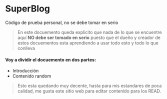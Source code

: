 # SuperBlog
Código de prueba personal, no se debe tomar en serio 
>En este docuemento queda explicito que nada de lo que se encuentre aquí  **NO debe ser tomado en serio** puesto que el dueño y creador de estos docuementos esta aprendiendo a usar todo esto y todo lo que conlleva

#### Voy a dividir el docuemento en dos partes:

* Introducción
* Contenido random

>Esto esta quedando muy decente, hasta para mis estandares de poca calidad, me gusta este sitio web para editar contenido para los READ.